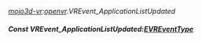 _[mojo3d-vr](../../modules/mojo3d-vr/mojo3d-vr-module.md):[openvr](openvr:).VREvent\_ApplicationListUpdated_
##### Const VREvent\_ApplicationListUpdated:[EVREventType](../../modules/mojo3d-vr/openvr-evreventtype.md)
